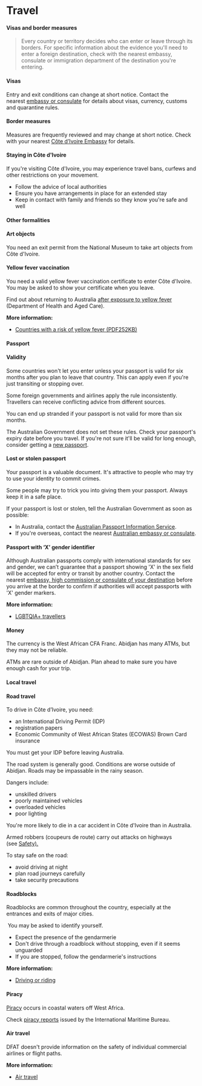 # Travel

#### Visas and border measures

> Every country or territory decides who can enter or leave through its borders. For specific information about the evidence you'll need to enter a foreign destination, check with the nearest embassy, consulate or immigration department of the destination you're entering.

#### Visas

Entry and exit conditions can change at short notice. Contact the nearest [embassy or consulate](https://protocol.dfat.gov.au/Public/ConsulatesInAustralia) for details about visas, currency, customs and quarantine rules.

#### Border measures

Measures are frequently reviewed and may change at short notice. Check with your nearest [Côte d’Ivoire Embassy](https://protocol.dfat.gov.au/Public/MissionsInAustralia) for details.

#### Staying in Côte d'Ivoire

If you're visiting Côte d'Ivoire, you may experience travel bans, curfews and other restrictions on your movement. 

* Follow the advice of local authorities
* Ensure you have arrangements in place for an extended stay
* Keep in contact with family and friends so they know you're safe and well

#### Other formalities

#### Art objects

You need an exit permit from the National Museum to take art objects from Côte d'Ivoire.

#### Yellow fever vaccination

You need a valid yellow fever vaccination certificate to enter Côte d'Ivoire. You may be asked to show your certificate when you leave.

Find out about returning to Australia [after exposure to yellow fever](http://www.health.gov.au/yellowfever) (Department of Health and Aged Care).

**More information:**

* [Countries with a risk of yellow fever (PDF252KB)](https://www.who.int/publications/m/item/countries-with-risk-of-yellow-fever-transmission-and-countries-requiring-yellow-fever-vaccination-(november-2022))

#### Passport

#### Validity

Some countries won't let you enter unless your passport is valid for six months after you plan to leave that country. This can apply even if you're just transiting or stopping over.

Some foreign governments and airlines apply the rule inconsistently. Travellers can receive conflicting advice from different sources.

You can end up stranded if your passport is not valid for more than six months.

The Australian Government does not set these rules. Check your passport's expiry date before you travel. If you're not sure it'll be valid for long enough, consider getting a [new passport](https://smartraveller.govcms.gov.au/consular-services/passport-services/passports-australia#get-a-passport).

#### Lost or stolen passport

Your passport is a valuable document. It's attractive to people who may try to use your identity to commit crimes.

Some people may try to trick you into giving them your passport. Always keep it in a safe place.

If your passport is lost or stolen, tell the Australian Government as soon as possible:

* In Australia, contact the [Australian Passport Information Service](https://www.passports.gov.au/contact-us).
* If you're overseas, contact the nearest [Australian embassy or consulate](http://dfat.gov.au/about-us/our-locations/missions/Pages/our-embassies-and-consulates-overseas.aspx).

#### Passport with ‘X’ gender identifier

Although Australian passports comply with international standards for sex and gender, we can’t guarantee that a passport showing 'X' in the sex field will be accepted for entry or transit by another country. Contact the nearest [embassy, high commission or consulate of your destination](https://protocol.dfat.gov.au/Public/MissionsInAustralia) before you arrive at the border to confirm if authorities will accept passports with 'X' gender markers.

**More information:**

* [LGBTQIA+ travellers](https://www.smartraveller.gov.au/before-you-go/who-you-are/LGBTI)

#### Money

The currency is the West African CFA Franc. Abidjan has many ATMs, but they may not be reliable.

ATMs are rare outside of Abidjan. Plan ahead to make sure you have enough cash for your trip.

#### Local travel

#### Road travel

To drive in Côte d’Ivoire, you need:

* an International Driving Permit (IDP)
* registration papers
* Economic Community of West African States (ECOWAS) Brown Card insurance

You must get your IDP before leaving Australia.

The road system is generally good. Conditions are worse outside of Abidjan. Roads may be impassable in the rainy season.

Dangers include:

* unskilled drivers
* poorly maintained vehicles
* overloaded vehicles
* poor lighting

You're more likely to die in a car accident in Côte d'Ivoire than in Australia.

Armed robbers (coupeurs de route) carry out attacks on highways (see [Safety).](#safety)

To stay safe on the road:

* avoid driving at night
* plan road journeys carefully
* take security precautions

#### Roadblocks

Roadblocks are common throughout the country, especially at the entrances and exits of major cities. 

 You may be asked to identify yourself. 

* Expect the presence of the gendarmerie
* Don't drive through a roadblock without stopping, even if it seems unguarded
* If you are stopped, follow the gendarmerie's instructions

**More information:**

* [Driving or riding](/before-you-go/getting-around/road-safety "Road safety")

#### Piracy

[Piracy](/before-you-go/safety/piracy "Reducing the risk of piracy") occurs in coastal waters off West Africa.

Check [piracy reports](https://www.icc-ccs.org/piracy-reporting-centre) issued by the International Maritime Bureau.

#### Air travel

DFAT doesn't provide information on the safety of individual commercial airlines or flight paths.

**More information:**

* [Air travel](/before-you-go/getting-around/air-travel "Travelling by air")